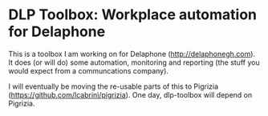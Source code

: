 # DLP Toolbox: Workplace automation for Delaphone

This is a toolbox I am working on for Delaphone (http://delaphonegh.com). 
It does (or will do) some automation, monitoring and reporting (the stuff
you would expect from a communcations company).

I will eventually be moving the re-usable parts of this to Pigrizia
(https://github.com/lcabrini/pigrizia). One day, dlp-toolbox will depend
on Pigrizia.
